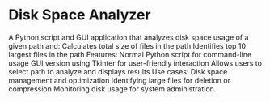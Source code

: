 # Disk Space Analyzer

A Python script and GUI application that analyzes disk space usage of a given path and:
Calculates total size of files in the path
Identifies top 10 largest files in the path
Features:
Normal Python script for command-line usage
GUI version using Tkinter for user-friendly interaction
Allows users to select path to analyze and displays results
Use cases:
Disk space management and optimization
Identifying large files for deletion or compression
Monitoring disk usage for system administration.
